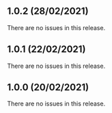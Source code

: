 ## 1.0.2 (28/02/2021) 


There are no issues in this release.


## 1.0.1 (22/02/2021) 


There are no issues in this release.


## 1.0.0 (20/02/2021) 


There are no issues in this release.


